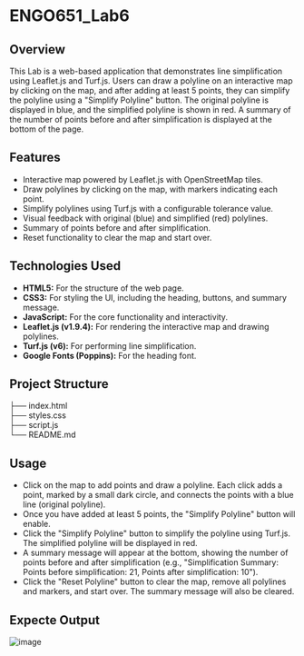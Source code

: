 # ENGO651_Lab6

## Overview
This Lab is a web-based application that demonstrates line simplification using Leaflet.js and Turf.js. Users can draw a polyline on an interactive map by clicking on the map, and after adding at least 5 points, they can simplify the polyline using a "Simplify Polyline" button. The original polyline is displayed in blue, and the simplified polyline is shown in red. A summary of the number of points before and after simplification is displayed at the bottom of the page.

## Features
- Interactive map powered by Leaflet.js with OpenStreetMap tiles.
- Draw polylines by clicking on the map, with markers indicating each point.
- Simplify polylines using Turf.js with a configurable tolerance value.
- Visual feedback with original (blue) and simplified (red) polylines.
- Summary of points before and after simplification.
- Reset functionality to clear the map and start over.

## Technologies Used
- **HTML5:** For the structure of the web page.
- **CSS3:** For styling the UI, including the heading, buttons, and summary message.
- **JavaScript:** For the core functionality and interactivity.
- **Leaflet.js (v1.9.4):** For rendering the interactive map and drawing polylines.
- **Turf.js (v6):** For performing line simplification.
- **Google Fonts (Poppins):** For the heading font.

## Project Structure
├── index.html <br>
├── styles.css <br>
├── script.js <br>
└── README.md <br>

## Usage
- Click on the map to add points and draw a polyline. Each click adds a point, marked by a small dark circle, and connects the points with a blue line (original polyline).
- Once you have added at least 5 points, the "Simplify Polyline" button will enable.
- Click the "Simplify Polyline" button to simplify the polyline using Turf.js. The simplified polyline will be displayed in red.
- A summary message will appear at the bottom, showing the number of points before and after simplification (e.g., "Simplification Summary: Points before simplification: 21, Points after simplification: 10").
- Click the "Reset Polyline" button to clear the map, remove all polylines and markers, and start over. The summary message will also be cleared.

## Expecte Output

![image](https://github.com/user-attachments/assets/6de1bd9b-2a64-4da1-9a25-527d29fd6789)
